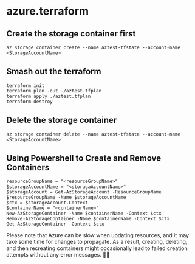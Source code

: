 # azure.terraform

## Create the storage container first  
`az storage container create --name aztest-tfstate --account-name <StorageAccountName>`  

## Smash out the terraform  
`terraform init`  
`terraform plan -out ./aztest.tfplan`  
`terraform apply ./aztest.tfplan`  
`terraform destroy`  

## Delete the storage container  
`az storage container delete --name aztest-tfstate --account-name <StorageAccountName>`  


## Using Powershell to Create and Remove Containers  
```
resourceGroupName = "<resourceGroupName>"                                                                           
$storageAccountName = "<storagaAccountName>"
$storageAccount = Get-AzStorageAccount -ResourceGroupName $resourceGroupName -Name $storageAccountName
$ctx = $storageAccount.Context
$containerName = "<containerName>"
New-AzStorageContainer -Name $containerName -Context $ctx
Remove-AzStorageContainer -Name $containerName -Context $ctx
Get-AzStorageContainer -Context $ctx
```

Please note that Azure can be slow when updating resources, and it may take some time for changes to propagate. As a  result, creating, deleting, and then recreating containers might occasionally lead to failed creation attempts without  any error messages. 🤦‍♂️